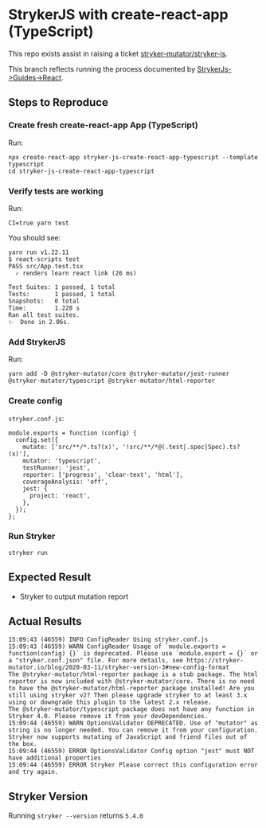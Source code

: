 # StrykerJS with create-react-app (TypeScript)

This repo exists assist in raising a ticket [stryker-mutator/stryker-js](https://github.com/stryker-mutator/stryker-js).

This branch reflects running the process documented by [StrykerJs->Guides->React](https://stryker-mutator.io/docs/stryker-js/guides/react/).


## Steps to Reproduce

### Create fresh create-react-app App (TypeScript)

Run:
```
npx create-react-app stryker-js-create-react-app-typescript --template typescript
cd stryker-js-create-react-app-typescript
```

### Verify tests are working

Run:
```
CI=true yarn test
```

You should see:
```
yarn run v1.22.11
$ react-scripts test
PASS src/App.test.tsx
  ✓ renders learn react link (26 ms)

Test Suites: 1 passed, 1 total
Tests:       1 passed, 1 total
Snapshots:   0 total
Time:        1.228 s
Ran all test suites.
✨  Done in 2.06s.
```

### Add StrykerJS

Run:
```
yarn add -D @stryker-mutator/core @stryker-mutator/jest-runner @stryker-mutator/typescript @stryker-mutator/html-reporter
```

### Create config

`stryker.conf.js`:
```
module.exports = function (config) {
  config.set({
    mutate: ['src/**/*.ts?(x)', '!src/**/*@(.test|.spec|Spec).ts?(x)'],
    mutator: 'typescript',
    testRunner: 'jest',
    reporter: ['progress', 'clear-text', 'html'],
    coverageAnalysis: 'off',
    jest: {
      project: 'react',
    },
  });
};
```

### Run Stryker

```
stryker run
```

## Expected Result

* Stryker to output mutation report

## Actual Results

```
15:09:43 (46559) INFO ConfigReader Using stryker.conf.js
15:09:43 (46559) WARN ConfigReader Usage of `module.exports = function(config) {}` is deprecated. Please use `module.export = {}` or a "stryker.conf.json" file. For more details, see https://stryker-mutator.io/blog/2020-03-11/stryker-version-3#new-config-format
The @stryker-mutator/html-reporter package is a stub package. The html reporter is now included with @stryker-mutator/core. There is no need to have the @stryker-mutator/html-reporter package installed! Are you still using stryker v2? Then please upgrade stryker to at least 3.x using or downgrade this plugin to the latest 2.x release.
The @stryker-mutator/typescript package does not have any function in Stryker 4.0. Please remove it from your devDependencies.
15:09:44 (46559) WARN OptionsValidator DEPRECATED. Use of "mutator" as string is no longer needed. You can remove it from your configuration. Stryker now supports mutating of JavaScript and friend files out of the box.
15:09:44 (46559) ERROR OptionsValidator Config option "jest" must NOT have additional properties
15:09:44 (46559) ERROR Stryker Please correct this configuration error and try again.
```

## Stryker Version

Running `stryker --version` returns `5.4.0`
